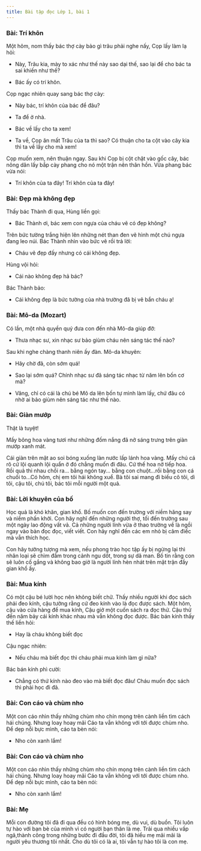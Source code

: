 ```yaml
---
title: Bài tập đọc Lớp 1, bài 1
--- 
```


### Bài: Trí khôn

Một hôm, nom thấy bác thợ cày bảo gì trâu phải nghe nấy, Cọp lấy làm lạ hỏi:

- Này, Trâu kia, mày to xác như thế này sao dại thế, sao lại để cho bác ta sai khiến như thế?

- Bác ấy có trí khôn.

Cọp ngạc nhiên quay sang bác thợ cày:

- Này bác, trí khôn của bác để đâu?

- Ta để ở nhà.

- Bác về lấy cho ta xem!

- Ta về, Cọp ăn mất Trâu của ta thì sao? Có thuận cho ta cột vào cây kia thì ta về lấy cho mà xem!

Cọp muốn xem, nên thuận ngay. Sau khi Cọp bị cột chặt vào gốc cây, bác nông dân lấy bắp cày phang cho nó một trận nên thân hồn. Vừa phang bác vừa nói:

- Trí khôn của ta đây! Trí khôn của ta đây!

### Bài: Đẹp mà không đẹp

Thấy bác Thành đi qua, Hùng liền gọi:

- Bác Thành ơi, bác xem con ngựa của cháu vẽ có đẹp không?

Trên bức tường trắng hiện lên những nét than đen vẽ hình một chú ngựa đang leo núi. Bác Thành nhìn vào bức vẽ rồi trả lời:

- Cháu vẽ đẹp đấy nhưng có cái không đẹp.

Hùng vội hỏi:

- Cái nào không đẹp hả bác?

Bác Thành bảo:

- Cái không đẹp là bức tường của nhà trường đã bị vẽ bẩn cháu ạ!


### Bài: Mô-da (Mozart)

Có lần, một nhà quyền quý đưa con đến nhà Mô-da giúp đỡ:

- Thưa nhạc sư, xin nhạc sư bảo giùm cháu nên sáng tác thế nào?

Sau khi nghe chàng thanh niên ấy đàn. Mô-da khuyên:

- Hãy chờ đã, còn sớm quá!

- Sao lại sớm quá? Chính nhạc sư đã sáng tác nhạc từ năm lên bốn cơ mà?

- Vâng, chỉ có cái là chú bé Mô da lên bốn tự mình làm lấy, chứ đâu có nhờ ai bảo giùm nên sáng tác như thế nào.


### Bài: Giàn mướp

Thật là tuyệt!

Mấy bông hoa vàng tươi như những đốm nắng đã nở sáng trưng trên giàn mướp xanh mát.

Cái giàn trên mặt ao soi bóng xuống làn nước lấp lánh hoa vàng. Mấy chú cá rô cứ lội quanh lội quẩn ở đó chẳng muốn đi đâu. Cứ thế hoa nở tiếp hoa. Rồi quả thi nhau chồi ra... bằng ngón tay... bằng con chuột...rồi bằng con cá chuối to...Có hôm, chị em tôi hái không xuể. Bà tôi sai mang đi biếu cô tôi, dì tôi, cậu tôi, chú tôi, bác tôi mỗi người một quả.


### Bài: Lời khuyên của bố

Học quả là khó khăn, gian khổ. Bố muốn con đến trường với niềm hăng say và niềm phấn khởi. Con hãy nghĩ đến những người thợ, tối đến trường sau một ngày lao động vất vả. Cả những người lính vừa ở thao trường về là ngồi ngay vào bàn đọc đọc, viết viết. Con hãy nghĩ đến các em nhỏ bị câm điếc mà vẫn thích học.

Con hãy tưởng tượng mà xem, nếu phong trào học tập ấy bị ngừng lại thì nhân loại sẽ chìm đắm trong cảnh ngu dốt, trong sự dã man. Bố tin rằng con sẽ luôn cố gắng và không bao giờ là người lính hèn nhát trên mặt trận đầy gian khổ ấy.


### Bài: Mua kính

Có một cậu bé lười học nên không biết chữ. Thấy nhiều người khi đọc sách phải đeo kính, cậu tưởng rằng cứ đeo kính vào là đọc được sách. Một hôm, cậu vào cửa hàng để mua kính, Cậu giở một cuốn sách ra đọc thử. Cậu thử đến năm bảy cái kính khác nhau mà vẫn không đọc được. Bác bán kính thấy thế liền hỏi:

- Hay là cháu không biết đọc

Cậu ngạc nhiên:

- Nếu cháu mà biết đọc thì cháu phải mua kính làm gì nữa?

Bác bán kính phì cười:

- Chẳng có thứ kính nào đeo vào mà biết đọc đâu! Cháu muốn đọc sách thì phải học đi đã.


### Bài: Con cáo và chùm nho

Một con cáo nhìn thấy những chùm nho chín mọng trên cành liền tìm cách hái chúng. Nhưng loay hoay mãi Cáo ta vẫn không với tới được chùm nho. Để dẹp nỗi bực mình, cáo ta bèn nói:

- Nho còn xanh lắm!


### Bài: Con cáo và chùm nho

Một con cáo nhìn thấy những chùm nho chín mọng trên cành liền tìm cách hái chúng. Nhưng loay hoay mãi Cáo ta vẫn không với tới được chùm nho. Để dẹp nỗi bực mình, cáo ta bèn nói:

- Nho còn xanh lắm!


### Bài: Mẹ

Mỗi con đường tôi đã đi qua đều có hình bóng mẹ, dù vui, dù buồn. Tôi luôn tự hào với bạn bè của mình vì có người bạn thân là mẹ. Trải qua nhiều vấp ngã,thành công trong những bước đi đầu đời, tôi đã hiểu mẹ mãi mãi là người yêu thương tôi nhất. Cho dù tôi có là ai, tôi vẫn tự hào tôi là con mẹ.